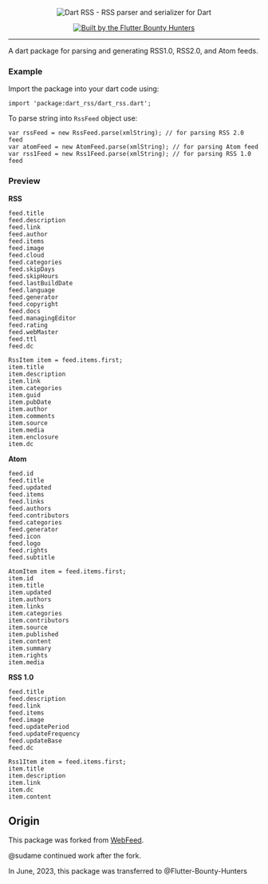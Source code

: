 <p align="center">
  <img src="https://github.com/Flutter-Bounty-Hunters/dart-rss/assets/7259036/22439f2a-669c-48ae-a0ca-2705500a9cc2" alt="Dart RSS - RSS parser and serializer for Dart">
</p>

<p align="center">
  <a href="https://flutterbountyhunters.com" target="_blank">
    <img src="https://github.com/Flutter-Bounty-Hunters/flutter_test_robots/assets/7259036/1b19720d-3dad-4ade-ac76-74313b67a898" alt="Built by the Flutter Bounty Hunters">
  </a>
</p>

---
A dart package for parsing and generating RSS1.0, RSS2.0, and Atom feeds.

### Example
Import the package into your dart code using:
```
import 'package:dart_rss/dart_rss.dart';
```

To parse string into `RssFeed` object use:
```
var rssFeed = new RssFeed.parse(xmlString); // for parsing RSS 2.0 feed
var atomFeed = new AtomFeed.parse(xmlString); // for parsing Atom feed
var rss1Feed = new Rss1Feed.parse(xmlString); // for parsing RSS 1.0 feed
```

### Preview

**RSS**
```
feed.title
feed.description
feed.link
feed.author
feed.items
feed.image
feed.cloud
feed.categories
feed.skipDays
feed.skipHours
feed.lastBuildDate
feed.language
feed.generator
feed.copyright
feed.docs
feed.managingEditor
feed.rating
feed.webMaster
feed.ttl
feed.dc

RssItem item = feed.items.first;
item.title
item.description
item.link
item.categories
item.guid
item.pubDate
item.author
item.comments
item.source
item.media
item.enclosure
item.dc
```

**Atom**
```
feed.id
feed.title
feed.updated
feed.items
feed.links
feed.authors
feed.contributors
feed.categories
feed.generator
feed.icon
feed.logo
feed.rights
feed.subtitle

AtomItem item = feed.items.first;
item.id
item.title
item.updated
item.authors
item.links
item.categories
item.contributors
item.source
item.published
item.content
item.summary
item.rights
item.media
```

**RSS 1.0**
```
feed.title
feed.description
feed.link
feed.items
feed.image
feed.updatePeriod
feed.updateFrequency
feed.updateBase
feed.dc

Rss1Item item = feed.items.first;
item.title
item.description
item.link
item.dc
item.content
```

## Origin
This package was forked from [WebFeed](https://pub.dev/packages/webfeed).

@sudame continued work after the fork. 

In June, 2023, this package was transferred to @Flutter-Bounty-Hunters
